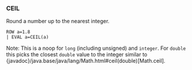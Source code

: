 <!--
This is generated by ESQL's AbstractFunctionTestCase. Do no edit it. See ../README.md for how to regenerate it.
-->

### CEIL
Round a number up to the nearest integer.

```
ROW a=1.8
| EVAL a=CEIL(a)
```
Note: This is a noop for `long` (including unsigned) and `integer`. For `double` this picks the closest `double` value to the integer similar to {javadoc}/java.base/java/lang/Math.html#ceil(double)[Math.ceil].
